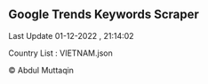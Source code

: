 

## Google Trends Keywords Scraper 
 
Last Update 01-12-2022 , 21:14:02

Country List :
VIETNAM.json



© Abdul Muttaqin 
